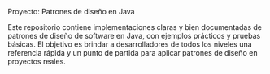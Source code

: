 Proyecto: Patrones de diseño en Java

Este repositorio contiene implementaciones claras y bien documentadas de patrones de diseño de software en Java, con ejemplos prácticos y pruebas básicas. El objetivo es brindar a desarrolladores de todos los niveles una referencia rápida y un punto de partida para aplicar patrones de diseño en proyectos reales.


